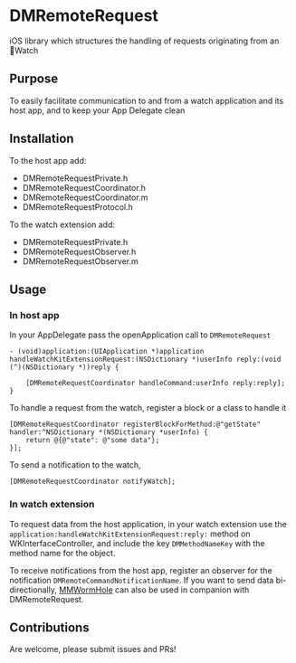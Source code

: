 DMRemoteRequest
===============

iOS library which structures the handling of requests originating from an Watch


## Purpose

To easily facilitate communication to and from a watch application and its host app, and to keep your App Delegate clean


## Installation

To the host app add:
- DMRemoteRequestPrivate.h
- DMRemoteRequestCoordinator.h
- DMRemoteRequestCoordinator.m
- DMRemoteRequestProtocol.h

To the watch extension add:
- DMRemoteRequestPrivate.h
- DMRemoteRequestObserver.h
- DMRemoteRequestObserver.m

## Usage

### In host app

In your AppDelegate pass the openApplication call to `DMRemoteRequest`

```obj-c
- (void)application:(UIApplication *)application handleWatchKitExtensionRequest:(NSDictionary *)userInfo reply:(void (^)(NSDictionary *))reply {
    
    [DMRemoteRequestCoordinator handleCommand:userInfo reply:reply];
}
```

To handle a request from the watch, register a block or a class to handle it

```obj-c
[DMRemoteRequestCoordinator registerBlockForMethod:@"getState" handler:^NSDictionary *(NSDictionary *userInfo) {
    return @{@"state": @"some data"};
}];
```

To send a notification to the watch, 

```obj-c
[DMRemoteRequestCoordinator notifyWatch];
```

### In watch extension

To request data from the host application, in your watch extension use the `application:handleWatchKitExtensionRequest:reply:` method on WKInterfaceController, and include the key `DMMethodNameKey` with the method name for the object.

To receive notifications from the host app, register an observer for the notification `DMRemoteCommandNotificationName`.  If you want to send data bi-directionally, [MMWormHole](https://github.com/mutualmobile/MMWormhole) can also be used in companion with DMRemoteRequest.

## Contributions

Are welcome, please submit issues and PRs!
  